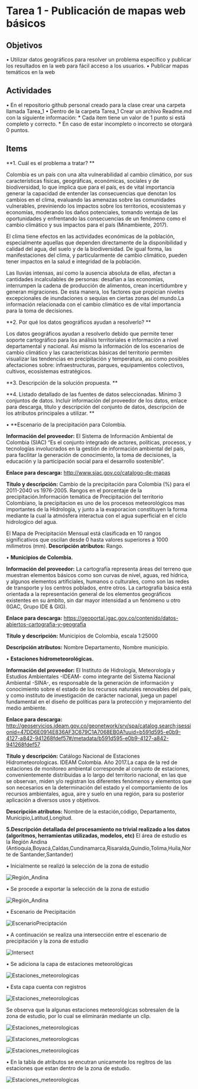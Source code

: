 # Tarea 1 - Publicación de mapas web básicos

## Objetivos

• Utilizar datos geográficos para resolver un problema específico y publicar los resultados en la web para fácil acceso a los usuarios.
• Publicar mapas temáticos en la web

## Actividades 

• En el repositorio github personal creado para la clase crear una carpeta llamada Tarea_1
• Dentro de la carpeta Tarea_1 Crear un archivo Readme.md con la siguiente información: 
       * Cada item tiene un valor de 1 punto si está completo y correcto.
       * En caso de estar incompleto o incorrecto se otorgará 0 puntos.

## Items

**1. Cuál es el problema a tratar? ** 

Colombia es un país con una alta vulnerabilidad al cambio climático, por sus características físicas, geográficas, económicas, sociales y de biodiversidad, lo que implica que para el país, es de vital importancia generar la capacidad de entender las consecuencias que denotan los cambios en el clima, evaluando las amenazas sobre las comunidades vulnerables, previniendo los impactos sobre los territorios, ecosistemas y economías, moderando los daños potenciales, tomando ventaja de las oportunidades y enfrentando las consecuencias de un fenómeno como el cambio climático y sus impactos para el país (Minambiente, 2017). 

El clima tiene efectos en las actividades económicas de la población, especialmente aquellas que dependen directamente de la disponibilidad y calidad del agua, del suelo y de la biodiversidad. De igual forma, las manifestaciones del clima, y particularmente de cambio climático, pueden tener impactos en la salud e integridad de la población. 

Las lluvias intensas, así como la ausencia absoluta de ellas, afectan a cantidades incalculables de personas: desafían a las economías, interrumpen la cadena de producción de alimentos, crean incertidumbre y generan migraciones. De esta manera, los factores que propician niveles excepcionales de inundaciones o sequías en ciertas zonas del mundo.La información relacionada con el cambio climático es de vital importancia para la toma de decisiones. 

**2. Por qué los datos geográficos ayudan a resolverlo? **  

Los datos geográficos ayudan a resolverlo debido que permite tener soporte cartográfico para los análisis territoriales e información a nivel departamental y nacional. Así mismo la información de los escenarios de cambio climático y las características básicas del territorio permiten visualizar las tendencias en precipitación y temperatura, así como posibles afectaciones sobre: infraestructuras, parques, equipamientos colectivos, cultivos, ecosistemas estratégicos. 

**3. Descripción de la solución propuesta. **


**4. Listado detallado de las fuentes de datos seleccionadas. Mínimo 3 conjuntos de datos. Incluir información del proveedor de los datos, enlace para descarga, título y descripción del conjunto de datos, descripción de los atributos principales a utilizar. **

• **Escenario de la precipitación para Colombia. 

**Información del proveedor:** El Sistema de Información Ambiental de Colombia (SIAC) “Es el conjunto integrado de actores, políticas, procesos, y tecnologías involucrados en la gestión de información ambiental del país, para facilitar la generación de conocimiento, la toma de decisiones, la educación y la participación social para el desarrollo sostenible”.

**Enlace para descarga:** http://www.siac.gov.co/catalogo-de-mapas

**Título y descripción:** Cambio de la precipitación para Colombia (%) para el 2011-2040 vs 1976-2005. Rangos en el porcentaje de la precipitación.Información temática de Precipitación  del territorio Colombiano, la precipitacion es uno de los procesos meteorológicos mas importantes de la Hidrologia, y junto a la evaporacion constituyen la forma mediante la cual la atmósfera interactua con el agua superficial en el ciclo hidrologico del agua.

El Mapa de Precipitación Mensual está clasificada en 10 rangos significativos que oscilan desde 0 hasta valores superiores a 1000 milimetros (mm).
**Descripción atributos:**  Rango.

• **Municipios de Colombia.** 

**Información del proveedor:** La cartografía representa áreas del terreno que muestran elementos básicos como son curvas de nivel, aguas, red hídrica, y algunos elementos artificiales, humanos o culturales, como son las redes de transporte y los centros poblados, entre otros. La cartografía básica está orientada a la representación general de los elementos geográficos existentes en su ámbito, sin dar mayor intensidad a un fenómeno u otro (IGAC, Grupo IDE & GIG).

 
**Enlace para descarga:** https://geoportal.igac.gov.co/contenido/datos-abiertos-cartografia-y-geografia

**Título y descripción:** Municipios de Colombia, escala 1:25000

**Descripción atributos:** Nombre Departamento, Nombre municipio. 

• **Estaciones hidrometeorológicas.** 

**Información del proveedor:** El Instituto de Hidrología, Meteorología y Estudios Ambientales -IDEAM- como integrante del Sistema Nacional Ambiental -SINA-, es responsable de la generación de información y conocimiento sobre el estado de los recursos naturales renovables del país, y como instituto de investigación de carácter nacional, juega un papel fundamental en el diseño de políticas para la protección y mejoramiento del medio ambiente. 

**Enlace para descarga:** http://geoservicios.ideam.gov.co/geonetwork/srv/spa/catalog.search;jsessionid=47DD6E0914E836AF3C679C1A7068EB0A?uuid=b591d595-e0b9-4127-a842-941268fdef57#/metadata/b591d595-e0b9-4127-a842-941268fdef57

**Título y descripción:** Catálogo Nacional de Estaciones Hidrometeorologicas. IDEAM Colombia. Año 2017.La capa de la red de estaciones de monitoreo ambiental corresponde al conjunto de estaciones, convenientemente distribuidas a lo largo del territorio nacional, en las que se observan, miden y/o registran los diferentes fenómenos y elementos que son necesarios en la determinación del estado y el comportamiento de los recursos ambientales, agua, aire y suelo en una región, para su posterior aplicación a diversos usos y objetivos.

**Descripción atributos:**  Nombre de la estación,código, Departamento, Municipio,Latitud,Longitud. 

**5.Descripción detallada del procesamiento no trivial realizado a los datos (algoritmos, herramientas utilizadas, modelos, etc)**
El área de estudio es la Región Andina (Antioquia,Boyacá,Caldas,Cundinamarca,Risaralda,Quindío,Tolima,Huila,Norte de Santander,Santander)

• Inicialmente se realizó la selección de la zona de estudio

![Región_Andina]( pantallazo1.png "Región_Andina")

• Se procede a exportar la selección de la zona de estudio

![Región_Andina]( pantallazo2.png "Región_Andina")

• Escenario de Precipitación 

![EscenarioPreciptación]( pantalazo3.png "ECC")

• A continuación se realiza una intersección entre el escenario de precipitación y la zona de estudio 

![Intersect]( pantallazo4.png "intersect")

• Se adiciona la capa de estaciones meteorológicas 

![Estaciones_meteorologicas]( pantallazoestaciones.png "intersect")

• Esta capa cuenta con registros 

![Estaciones_meteorologicas]( pantallazo7.png "registros estaciones")

Se observa que la algunas  estaciones meteorológicas sobresalen de la zona de estudio, por lo cual se eliminarán mediante un clip. 

![Estaciones_meteorologicas]( pantallazo5.png "intersect")

![Estaciones_meteorologicas]( clipok.png "clip estaciones_zona_de_estudio")

![Estaciones_meteorologicas]( pantallazo8.png "clip estaciones_zona_de_estudio")

• En la tabla de atributos se encutran unicamente los regitros de las estaciones que estan dentro de la zona de estudio. 

![Estaciones_meteorologicas]( pantallazo9.png "estaciones_zona_de_estudio")





